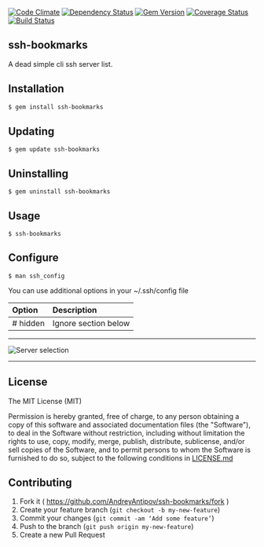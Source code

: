 [![Code Climate](https://codeclimate.com/github/AndreyAntipov/ssh-bookmarks-cli/badges/gpa.svg)](https://codeclimate.com/github/AndreyAntipov/ssh-bookmarks-cli)
[![Dependency Status](https://gemnasium.com/AndreyAntipov/ssh-bookmarks.svg)](https://gemnasium.com/AndreyAntipov/ssh-bookmarks)
[![Gem Version](https://badge.fury.io/rb/ssh-bookmarks.svg)](http://badge.fury.io/rb/ssh-bookmarks)
[![Coverage Status](https://img.shields.io/coveralls/AndreyAntipov/ssh-bookmarks-cli.svg)](https://coveralls.io/r/AndreyAntipov/ssh-bookmarks-cli)
[![Build Status](https://travis-ci.org/AndreyAntipov/ssh-bookmarks.svg?branch=master)](https://travis-ci.org/AndreyAntipov/ssh-bookmarks)




## ssh-bookmarks

A dead simple cli ssh server list.


## Installation
```zsh
$ gem install ssh-bookmarks
```
## Updating

    $ gem update ssh-bookmarks

## Uninstalling

    $ gem uninstall ssh-bookmarks

## Usage

    $ ssh-bookmarks


## Configure

    $ man ssh_config


You can use additional options in your ~/.ssh/config file

| Option | Description           | 
|:-----|:------------------------|
| # hidden | Ignore section below|  


--- 

![Server selection](https://raw.githubusercontent.com/AndreyAntipov/ssh-bookmarks-shell/media/screenshoot.png "Server selection")

--- 

## License

The MIT License (MIT) 

Permission is hereby granted, free of charge, to any person obtaining a copy of this software and associated documentation files (the "Software"), to deal in the Software without restriction, including without limitation the rights to use, copy, modify, merge, publish, distribute, sublicense, and/or sell copies of the Software, and to permit persons to whom the Software is furnished to do so, subject to the following conditions in [LICENSE.md](https://github.com/AndreyAntipov/ssh-bookmarks-shell/blob/master/LICENSE.md)

## Contributing

1. Fork it ( https://github.com/AndreyAntipov/ssh-bookmarks/fork )
2. Create your feature branch (`git checkout -b my-new-feature`)
3. Commit your changes (`git commit -am ‘Add some feature’`)
4. Push to the branch (`git push origin my-new-feature`)
5. Create a new Pull Request
